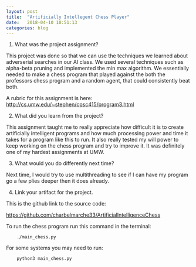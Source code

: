 ```yaml
---
layout: post
title:  "Artificially Intellegent Chess Player"
date:   2018-04-10 10:51:13
categories: blog
---
```


1)	What was the project assignment? 

This project was done so that we can use the techniques we learned about adverserial searches in our AI class. We used several techniques such as alpha-beta pruning and implemented the min max algorithm. We essentially needed to make a chess program that played against the both the professors chess program and a random agent, that could consistently beat both.

A rubric for this assignment is here:
http://cs.umw.edu/~stephen/cpsc415/program3.html

2)	What did you learn from the project? 

This assignment taught me to really appreciate how difficult it is to create artificially intelligent programs and how much processing power and time it takes for a program like this to run. It also really tested my will power to keep working on the chess program and try to improve it. It was definitely one of my hardest assignments at UMW.

3)	What would you do differently next time? 

Next time, I would try to use multithreading to see if I can have my program go a few plies deeper then it does already.

4)	Link your artifact for the project.

This is the github link to the source code:

https://github.com/charbelmarche33/ArtificialIntelligenceChess

To run the chess program run this command in the terminal:

```
    ./main_chess.py
```

For some systems you may need to run:

```
    python3 main_chess.py
```



